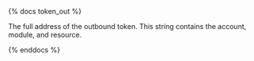 {% docs token_out %}

The full address of the outbound token. This string contains the account, module, and resource.

{% enddocs %}